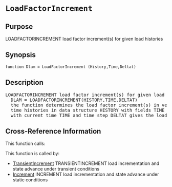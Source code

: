 
<!-- <a name="_top"></a>
<div><a href="../../../_index.md">Home</a> &gt;  <a href="#">latest</a> &gt; <a href="#">Analysis_Functions</a> &gt; <a href="_index.md">Static</a> &gt; LoadFactorIncrement.m</div> -->

<!--<table width="100%"><tr><td align="left"><a href="../../../_index.md"><img alt="<" border="0" src="../../../left.png">&nbsp;Master index</a></td>
<td align="right"><a href="_index.md">Index for latest\Analysis_Functions\Static&nbsp;<img alt=">" border="0" src="../../../right.png"></a></td></tr></table>-->
# `LoadFactorIncrement`
<!-- <h1>LoadFactorIncrement
</h1> -->

## <a name="_name"></a>Purpose

<!-- <h2 id="purpose"><a name="_name"></a>Purpose</h2> -->

LOADFACTORINCREMENT load factor increment(s) for given load histories

<!-- <div class="box"><strong>LOADFACTORINCREMENT load factor increment(s) for given load histories</strong></div> -->

## <a name="_synopsis"></a>Synopsis

`function Dlam = LoadFactorIncrement (History,Time,Deltat)` 
## <a name="_description"></a>Description

<pre class="comment">LOADFACTORINCREMENT load factor increment(s) for given load histories
  DLAM = LOADFACTORINCREMENT(HISTORY,TIME,DELTAT)
  the function determines the load factor increment(s) in vector DLAM for the number of
  time histories in data structure HISTORY with fields TIME and VALUE; linear interpolation
  with current time TIME and time step DELTAT gives the load factor increment(s)</pre>
<!-- <div class="fragment"><pre class="comment">LOADFACTORINCREMENT load factor increment(s) for given load histories
  DLAM = LOADFACTORINCREMENT(HISTORY,TIME,DELTAT)
  the function determines the load factor increment(s) in vector DLAM for the number of
  time histories in data structure HISTORY with fields TIME and VALUE; linear interpolation
  with current time TIME and time step DELTAT gives the load factor increment(s)</pre></div> -->

<!-- crossreference -->
## <a name="_cross"></a>Cross-Reference Information

This function calls:
<ul style="list-style-image:url(../../../matlabicon.gif)">
</ul>
This function is called by:
<ul style="list-style-image:url(../../../matlabicon.gif)">
<li><a href="../../../latest/Analysis_Functions/Dynamic/TransientIncrement.md" class="code" title="function [State,SolStrat] = TransientIncrement(Model,ElemData,Loading,State,SolStrat)">TransientIncrement</a>	TRANSIENTINCREMENT load incrementation and state advance under transient conditions</li><li><a href="Increment.md" class="code" title="function [State,SolStrat] = Increment(Model,ElemData,Loading,State,SolStrat)">Increment</a>	INCREMENT load incrementation and state advance under static conditions</li></ul>
<!-- crossreference -->




<!-- <hr><address>Generated on Thu 28-Jan-2021 18:22:44 by <strong><a href="http://www.artefact.tk/software/matlab/m2html/" title="Matlab Documentation in HTML">m2html</a></strong> &copy; 2005</address> -->